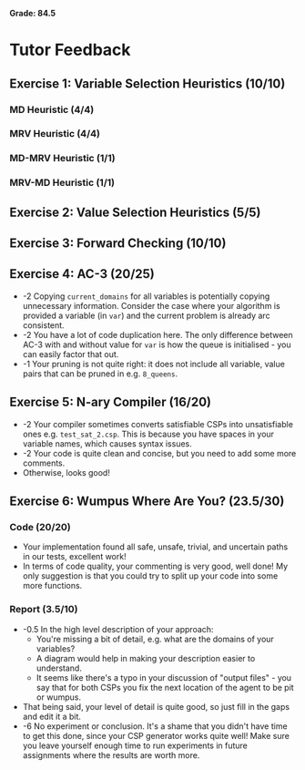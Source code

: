 **Grade: 84.5**

# Tutor Feedback

## Exercise 1: Variable Selection Heuristics (10/10)

### MD Heuristic (4/4)

### MRV Heuristic (4/4)

### MD-MRV Heuristic (1/1)

### MRV-MD Heuristic (1/1)

## Exercise 2: Value Selection Heuristics (5/5)

## Exercise 3: Forward Checking (10/10)

## Exercise 4: AC-3 (20/25)

* -2 Copying `current_domains` for all variables is potentially copying
  unnecessary information. Consider the case where your algorithm is provided a
  variable (in `var`) and the current problem is already arc consistent.
* -2 You have a lot of code duplication here. The only difference between AC-3
  with and without value for `var` is how the queue is initialised - you can
  easily factor that out.
* -1 Your pruning is not quite right: it does not include all variable, value
  pairs that can be pruned in e.g. `8_queens`.

## Exercise 5: N-ary Compiler (16/20)

* -2 Your compiler sometimes converts satisfiable CSPs into unsatisfiable ones
  e.g. `test_sat_2.csp`. This is because you have spaces in your variable names,
  which causes syntax issues.
* -2 Your code is quite clean and concise, but you need to add some more
  comments.
* Otherwise, looks good!

## Exercise 6: Wumpus Where Are You? (23.5/30)

### Code (20/20)

* Your implementation found all safe, unsafe, trivial, and uncertain paths in
  our tests, excellent work!
* In terms of code quality, your commenting is very good, well done! My only
  suggestion is that you could try to split up your code into some more
  functions.

### Report (3.5/10)

* -0.5 In the high level description of your approach: 
  * You're missing a bit of detail, e.g. what are the domains of your variables?
  * A diagram would help in making your description easier to understand.
  * It seems like there's a typo in your discussion of "output files" - you say
    that for both CSPs you fix the next location of the agent to be pit or
    wumpus.
* That being said, your level of detail is quite good, so just fill in the gaps
  and edit it a bit.
* -6 No experiment or conclusion. It's a shame that you didn't have time to get
  this done, since your CSP generator works quite well! Make sure you leave
  yourself enough time to run experiments in future assignments where the
  results are worth more.
